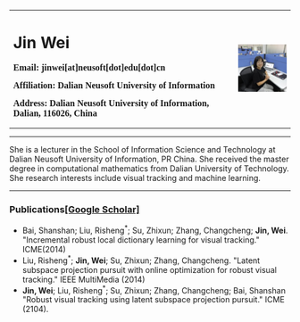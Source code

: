 <table border="0">
  <tr>
    <td width="80%">
      <h1>Jin Wei</h1>
      <p><b>
        <font size="3" face="Verdana">
          Email: jinwei[at]neusoft[dot]edu[dot]cn
        </font>
      </b></p >
      <p><b>
        <font size="3" face="Verdana">
          Affiliation: Dalian Neusoft University of Information
        </font>
      </b></p >
      <p><b>
        <font size="3" face="Verdana">
          Address: Dalian Neusoft University of Information, Dalian, 116026, China
        </font>
      </b></p >
    </td>
    <td width="20%">
      <img src="./jinweiPic.jpg" width="100%">
    </td>
  </tr>
</table>

--- 

She is a lecturer in the School of Information Science and Technology at Dalian Neusoft University of Information, PR China. She received the master degree in computational mathematics from Dalian University of Technology. She research interests include visual tracking and machine learning.

---

### Publications[[Google Scholar]](https://scholar.google.com/citations?user=LCP3i7sAAAAJ&hl=zh-CN)

* Bai, Shanshan; Liu, Risheng<sup>*</sup>; Su, Zhixun; Zhang, Changcheng; **Jin, Wei**. "Incremental robust local dictionary learning for visual tracking." ICME(2014)
* Liu, Risheng<sup>*</sup>; **Jin, Wei**; Su, Zhixun; Zhang, Changcheng. "Latent subspace projection pursuit with online optimization for robust visual tracking." IEEE MultiMedia (2014)
* **Jin, Wei**; Liu, Risheng<sup>*</sup>; Su, Zhixun; Zhang, Changcheng; Bai, Shanshan "Robust visual tracking using latent subspace projection pursuit." ICME (2104).
